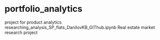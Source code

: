 # portfolio_analytics
project for product analytics
researching_analysis_SP_flats_DanilovKB_GIThub.ipynb  Real estate market research project

